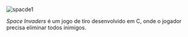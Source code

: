 ![spacde1](https://github.com/Gabrielqlandim/projeto-de-pif/assets/74963264/f900c9e9-10de-418e-afbd-b91c86cef4ac)


*Space Invaders* é um jogo de tiro desenvolvido em C, onde o jogador precisa eliminar todos inimigos.

